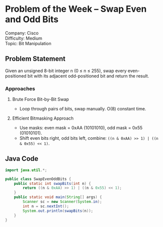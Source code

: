 # Problem of the Week – Swap Even and Odd Bits  
Company: Cisco  
Difficulty: Medium  
Topic: Bit Manipulation  

## Problem Statement  
Given an unsigned 8-bit integer n (0 ≤ n ≤ 255), swap every even-positioned bit with its adjacent odd-positioned bit and return the result.  

### Approaches  
1. Brute Force Bit-by-Bit Swap  
   - Loop through pairs of bits, swap manually. O(8) constant time.  

2. Efficient Bitmasking Approach  
   - Use masks: even mask = 0xAA (10101010), odd mask = 0x55 (01010101).  
   - Shift even bits right, odd bits left, combine: `((n & 0xAA) >> 1) | ((n & 0x55) << 1)`.  

## Java Code  
```java
import java.util.*;

public class SwapEvenOddBits {
    public static int swapBits(int n) {
        return ((n & 0xAA) >> 1) | ((n & 0x55) << 1);
    }
    public static void main(String[] args) {
        Scanner sc = new Scanner(System.in);
        int n = sc.nextInt();
        System.out.println(swapBits(n));
    }
}
